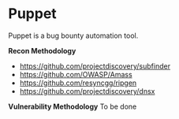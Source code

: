 # Puppet
Puppet is a bug bounty automation tool.

**Recon Methodology**
- https://github.com/projectdiscovery/subfinder
- https://github.com/OWASP/Amass
- https://github.com/resyncgg/ripgen
- https://github.com/projectdiscovery/dnsx

**Vulnerability Methodology**
To be done
